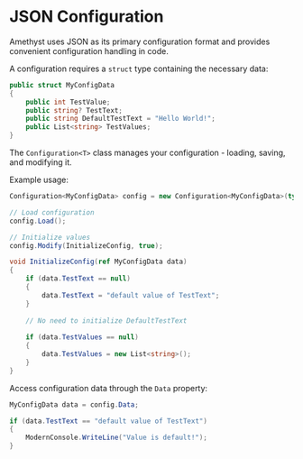# JSON Configuration

Amethyst uses JSON as its primary configuration format and provides convenient configuration handling in code.

A configuration requires a `struct` type containing the necessary data:
```cs
public struct MyConfigData
{
    public int TestValue;
    public string? TestText;
    public string DefaultTestText = "Hello World!";
    public List<string> TestValues;
}
```

The `Configuration<T>` class manages your configuration - loading, saving, and modifying it.

Example usage:
```cs
Configuration<MyConfigData> config = new Configuration<MyConfigData>(typeof(MyConfigData).FullName!, new());

// Load configuration
config.Load();

// Initialize values
config.Modify(InitializeConfig, true);

void InitializeConfig(ref MyConfigData data)
{
    if (data.TestText == null)
    {
        data.TestText = "default value of TestText";
    }
    
    // No need to initialize DefaultTestText
    
    if (data.TestValues == null)
    {
        data.TestValues = new List<string>();
    }
}
```

Access configuration data through the `Data` property:
```cs
MyConfigData data = config.Data;

if (data.TestText == "default value of TestText")
{
    ModernConsole.WriteLine("Value is default!");
}
```